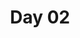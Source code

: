 ---
layout: single
title: "Day 02"
excerpt: "Setting Up Your Own Server in the Cloud: A Step-by-Step Guide"
sidebar:
    nav: "linux21days"
header:
  teaser: /assets/images/bca/s3-dm-main.jpg
author_profile: false
categories: category-name
toc: true
toc_sticky: true
toc_label: "On This Page"
toc_icon: "list-ul"
tags:
  - linux
  - system admin
---